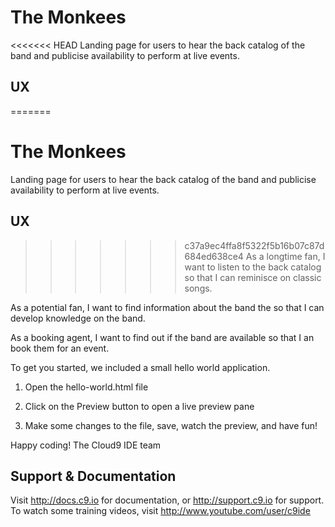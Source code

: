 # The Monkees

<<<<<<< HEAD
Landing page for users to hear the back catalog of the band and publicise availability to perform at live events.

## UX

=======
# The Monkees

Landing page for users to hear the back catalog of the band and publicise availability to perform at live events.

## UX

>>>>>>> c37a9ec4ffa8f5322f5b16b07c87d684ed638ce4
As a longtime fan, I want to listen to the back catalog so that I can reminisce on classic songs.

As a potential fan, I want to find information about the band the so that I can develop knowledge on the band.

As a booking agent, I want to find out if the band are available so that I an book them for an event.

To get you started, we included a small hello world application.

1) Open the hello-world.html file

2) Click on the Preview button to open a live preview pane

3) Make some changes to the file, save, watch the preview, and have fun!

Happy coding!
The Cloud9 IDE team


## Support & Documentation

Visit http://docs.c9.io for documentation, or http://support.c9.io for support.
To watch some training videos, visit http://www.youtube.com/user/c9ide
